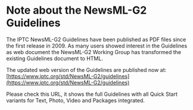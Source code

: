 # Note about the NewsML-G2 Guidelines

The IPTC NewsML-G2 Guidelines have been published as PDF files since the first release in 2009. As many users showed interest in the Guidelines as web document the NewsML-G2 Working Group has transformed the existing Guidelines document to HTML.

The updated web version of the Guidelines are published now at:
[https://www.iptc.org/std/NewsML-G2/guidelines](https://www.iptc.org/std/NewsML-G2/guidelines)

Please check this URL, it shows the full Guidelines with all Quick Start variants for Text, Photo, Video and Packages integrated.
